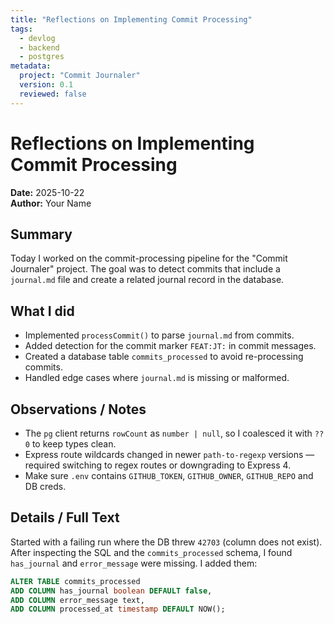 ```yaml
---
title: "Reflections on Implementing Commit Processing"
tags:
  - devlog
  - backend
  - postgres
metadata:
  project: "Commit Journaler"
  version: 0.1
  reviewed: false
---
```


# Reflections on Implementing Commit Processing

**Date:** 2025-10-22  
**Author:** Your Name

## Summary
Today I worked on the commit-processing pipeline for the "Commit Journaler" project. The goal was to detect commits that include a `journal.md` file and create a related journal record in the database.

## What I did
- Implemented `processCommit()` to parse `journal.md` from commits.
- Added detection for the commit marker `FEAT:JT:` in commit messages.
- Created a database table `commits_processed` to avoid re-processing commits.
- Handled edge cases where `journal.md` is missing or malformed.

## Observations / Notes
- The `pg` client returns `rowCount` as `number | null`, so I coalesced it with `?? 0` to keep types clean.
- Express route wildcards changed in newer `path-to-regexp` versions — required switching to regex routes or downgrading to Express 4.
- Make sure `.env` contains `GITHUB_TOKEN`, `GITHUB_OWNER`, `GITHUB_REPO` and DB creds.

## Details / Full Text
Started with a failing run where the DB threw `42703` (column does not exist). After inspecting the SQL and the `commits_processed` schema, I found `has_journal` and `error_message` were missing. I added them:

```sql
ALTER TABLE commits_processed 
ADD COLUMN has_journal boolean DEFAULT false,
ADD COLUMN error_message text,
ADD COLUMN processed_at timestamp DEFAULT NOW();
